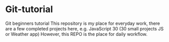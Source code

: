 # Git-tutorial
Git beginners tutorial
This repository is my place for everyday work, there are a few completed projects here, e.g. JavaScript 30 (30 small projects JS or Weather app) 
However, this REPO is the place for daily workflow.
